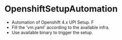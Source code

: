 # OpenshiftSetupAutomation
* Automation of Openshift 4.x UPI Setup. F
* Fill the 'vm.yaml' according to the available infra.
* Use available binary to trigger the setup.  
